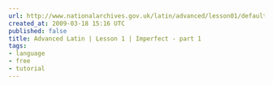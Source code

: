 ```yaml
---
url: http://www.nationalarchives.gov.uk/latin/advanced/lesson01/default.htm
created_at: 2009-03-18 15:16 UTC
published: false
title: Advanced Latin | Lesson 1 | Imperfect - part 1
tags:
- language
- free
- tutorial
---
```



